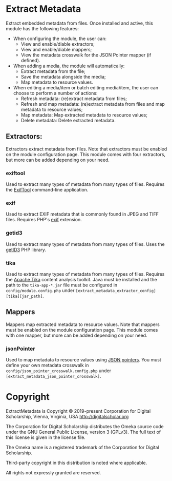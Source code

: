 # Extract Metadata

Extract embedded metadata from files. Once installed and active, this module has
the following features:

- When configuring the module, the user can:
    - View and enable/diable extractors;
    - View and enable/diable mappers;
    - View the metadata crosswalk for the JSON Pointer mapper (if defined).
- When adding a media, the module will automatically:
    - Extract metadata from the file;
    - Save the metadata alongside the media;
    - Map metadata to resource values.
- When editing a media/item or batch editing media/item, the user can choose to
  perform a number of actions:
    - Refresh metadata: (re)extract metadata from files;
    - Refresh and map metadata: (re)extract metadata from files and map metadata to resource values;
    - Map metadata: Map extracted metadata to resource values;
    - Delete metadata: Delete extracted metadata.

## Extractors:

Extractors extract metadata from files. Note that extractors must be enabled on
the module configuration page. This module comes with four extractors, but more
can be added depending on your need.

### exiftool

Used to extract many types of metadata from many types of files. Requires the
[ExifTool](https://exiftool.org/) command-line application.

### exif

Used to extract EXIF metadata that is commonly found in JPEG and TIFF files. Requires
PHP's [exif](https://www.php.net/manual/en/book.exif.php) extension.

### getid3

Used to extract many types of metadata from many types of files. Uses the
[getID3](https://github.com/JamesHeinrich/getID3) PHP library.

### tika

Used to extract many types of metadata from many types of files. Requires the
[Apache Tika](https://tika.apache.org/) content analysis toolkit. Java must be installed
and the path to the `tika-app-*.jar` file must be configured in `config/module.config.php`
under `[extract_metadata_extractor_config][tika][jar_path]`.

## Mappers

Mappers map extracted metadata to resource values. Note that mappers must be enabled
on the module configuration page. This module comes with one mapper, but more can
be added depending on your need.

### jsonPointer

Used to map metadata to resource values using [JSON pointers](https://datatracker.ietf.org/doc/html/rfc6901).
You must define your own metadata crosswalk in `config/json_pointer_crosswalk.config.php` under
`[extract_metadata_json_pointer_crosswalk]`.

# Copyright

ExtractMetadata is Copyright © 2019-present Corporation for Digital Scholarship,
Vienna, Virginia, USA http://digitalscholar.org

The Corporation for Digital Scholarship distributes the Omeka source code
under the GNU General Public License, version 3 (GPLv3). The full text
of this license is given in the license file.

The Omeka name is a registered trademark of the Corporation for Digital Scholarship.

Third-party copyright in this distribution is noted where applicable.

All rights not expressly granted are reserved.
